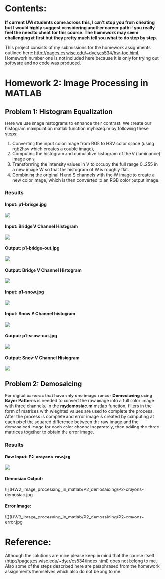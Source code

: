 # Contents:
**If current UW students come across this, I can't stop you from cheating but I would highly suggest considering another career path if you really feel the need to cheat for this course. The homework may seem challenging at first but they pretty much tell you what to do step by step.**

This project consists of my submissions for the homework assignments outlined here: http://pages.cs.wisc.edu/~dyer/cs534/hw-toc.html. Homework number one is not included here because it is only for trying out software and no code was produced.

# Homework 2: Image Processing in MATLAB
## Problem 1: Histogram Equalization
Here we use image histograms to enhance their contrast. We create our histogram manipulation matlab function myhisteq.m by following these steps:
1. Converting the input color image from RGB to HSV color space (using rgb2hsv which creates a double image), 
2. Computing the histogram and cumulative histogram of the V (luminance) image only, 
3. Transforming the intensity values in V to occupy the full range 0..255 in a new image W so that the histogram of W is roughly flat.
4. Combining the original H and S channels with the W image to create a new color image, which is then converted to an RGB color output image. 

### Results
#### Input: p1-bridge.jpg
![](HW2_image_processing_in_matlab/P1_histogram_equalization/P1-bridge.jpg)
#### Input: Bridge V Channel Histogram
![](HW2_image_processing_in_matlab/P1_histogram_equalization/P1-bridge-Vhist.jpg)
#### Output: p1-bridge-out.jpg
![](HW2_image_processing_in_matlab/P1_histogram_equalization/P1-bridge-out.jpg)
#### Output: Bridge V Channel Histogram
![](HW2_image_processing_in_matlab/P1_histogram_equalization/P1-bridge-Whist.jpg)

#### Input: p1-snow.jpg
![](HW2_image_processing_in_matlab/P1_histogram_equalization/P1-snow.jpg)
#### Input: Snow V Channel histogram
![](HW2_image_processing_in_matlab/P1_histogram_equalization/P1-snow-Vhist.jpg)
#### Output: p1-snow-out.jpg
![](HW2_image_processing_in_matlab/P1_histogram_equalization/P1-snow-out.jpg)
#### Output: Snow V Channel Histogram
![](HW2_image_processing_in_matlab/P1_histogram_equalization/P1-snow-Whist.jpg)

## Problem 2: Demosaicing
For digital cameras that have only one image sensor **Demosiacing** using **Bayer Patterns** is needed to convert the raw image into a full color image with three channels. In the **mydemosiac.m** matlab function, filters in the form of matrices with wieghted values are used to complete the process. After the process is complete and error image is created by computing at each pixel the squared difference between the raw image and the demosaiced image for each color channel separately, then adding the three matrices together to obtain the error image.

### Results
#### Raw Input: P2-crayons-raw.jpg
![](HW2_image_processing_in_matlab/P2_demosaicing/P2-crayons-raw.jpg)
#### Demosiac Output:
![](HW2_image_processing_in_matlab/P2_demosaicing/P2-crayons-demosiac.jpg
#### Error Image:
![](HW2_image_processing_in_matlab/P2_demosaicing/P2-crayons-error.jpg



# Reference:
Although the solutions are mine please keep in mind that the course itself (http://pages.cs.wisc.edu/~dyer/cs534/index.html) does not belong to me. Also some of the steps described here are paraphrased from the homework assignments themselves which also do not belong to me.
